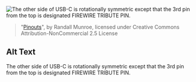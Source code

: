 ![The other side of USB-C is rotationally symmetric except that the 3rd pin from the top is designated FIREWIRE TRIBUTE PIN.](https://imgs.xkcd.com/comics/pinouts.png)
> "[Pinouts](https://xkcd.com/2317/)", by Randall Munroe, licensed under Creative Commons Attribution-NonCommercial 2.5 License

## Alt Text
The other side of USB-C is rotationally symmetric except that the 3rd pin from the top is designated FIREWIRE TRIBUTE PIN.
